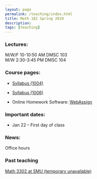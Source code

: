 ```yaml
---
layout: page
permalink: /teaching/index.html
title: Math 182 Spring 2019
description: 
tags: [teaching]
---
```


### Lectures: 

M/W/F 10-10:50 AM DMSC 103 <br />
M/W   2:30-3:45 PM DMSC 104

### Course pages:

* <a href="/assets/math182_1004_S19_syll.pdf">Syllabus (1004)</a>

* <a href="/assets/math182_1006_S19_syll.pdf">Syllabus (1006)</a>

* Online Homework Software: [WebAssign](https://www.webassign.net/)


### Important dates:

* Jan 22 – First day of class


### News:

Office hours 

### Past teaching

<a href="/math3302f18.md">Math 3302 at SMU (temporary unavailable)</a>











